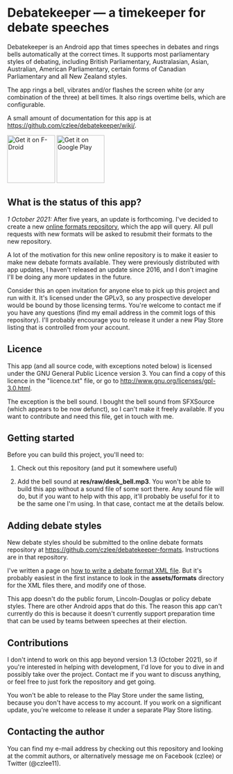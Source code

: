 Debatekeeper &mdash; a timekeeper for debate speeches
=====================================================

Debatekeeper is an Android app that times speeches in debates and rings bells
automatically at the correct times.  It supports most parliamentary styles
of debating, including British Parliamentary, Australasian, Asian, Australian,
American Parliamentary, certain forms of Canadian Parliamentary and
all New Zealand styles.

The app rings a bell, vibrates and/or flashes the screen white (or any
combination of the three) at bell times.  It also rings overtime bells,
which are configurable.

A small amount of documentation for this app is at
https://github.com/czlee/debatekeeper/wiki/.

<a href="https://f-droid.org/packages/net.czlee.debatekeeper" target="_blank">
<img src="https://f-droid.org/badge/get-it-on.png" alt="Get it on F-Droid" height="110"/></a>
<a href="https://play.google.com/store/apps/details?id=net.czlee.debatekeeper&pcampaignid=pcampaignidMKT-Other-global-all-co-prtnr-py-PartBadge-Mar2515-1" target="_blank">
<img alt='Get it on Google Play' height="110" src='https://play.google.com/intl/en_us/badges/static/images/badges/en_badge_web_generic.png'/></a>

What is the status of this app?
-------------------------------
_1 October 2021:_
After five years, an update is forthcoming. I've decided to create a new
[online formats repository](https://github.com/czlee/debatekeeper-formats),
which the app will query. All pull requests with new formats will be asked to
resubmit their formats to the new repository.

A lot of the motivation for this new online repository is to make it easier to
make new debate formats available. They were previously distributed with app
updates, I haven't released an update since 2016, and I don't imagine I'll be
doing any more updates in the future.

Consider this an open invitation for anyone else to pick up this project and run
with it. It's licensed under the GPLv3, so any prospective developer would be
bound by those licensing terms. You're welcome to contact me if you have any
questions (find my email address in the commit logs of this repository). I'll
probably encourage you to release it under a new Play Store listing that is
controlled from your account.

Licence
-------
This app (and all source code, with exceptions noted below) is licensed under
the GNU General Public Licence version 3.  You can find a copy of this licence
in the "licence.txt" file, or go to http://www.gnu.org/licenses/gpl-3.0.html.

The exception is the bell sound.  I bought the bell sound from SFXSource (which
appears to be now defunct), so I can't make it freely available.  If you want
to contribute and need this file, get in touch with me.

Getting started
---------------
Before you can build this project, you'll need to:

1. Check out this repository (and put it somewhere useful)

2. Add the bell sound at **res/raw/desk_bell.mp3**.  You won't be able to build
this app without a sound file of some sort there.  Any sound file will do, but
if you want to help with this app, it'll probably be useful for it to be the same
one I'm using.  In that case, contact me at the details below.

Adding debate styles
--------------------
New debate styles should be submitted to the online debate formats repository at
https://github.com/czlee/debatekeeper-formats. Instructions are in that
repository.

I've written a page on
[how to write a debate format XML file](https://github.com/czlee/debatekeeper/wiki/Writing-your-own-custom-debate-format-file).
But it's probably easiest in the first instance to look in the **assets/formats**
directory for the XML files there, and modify one of those.

This app doesn't do the public forum, Lincoln-Douglas or policy debate styles.
There are other Android apps that do this.  The reason this app can't currently
do this is because it doesn't currently support preparation time that can be
used by teams between speeches at their election.

Contributions
-------------
I don't intend to work on this app beyond version 1.3 (October 2021), so if
you're interested in helping with development, I'd love for you to dive in and
possibly take over the project. Contact me if you want to discuss anything, or
feel free to just fork the repository and get going.

You won't be able to release to the Play Store under the same listing, because
you don't have access to my account. If you work on a significant update, you're
welcome to release it under a separate Play Store listing.

Contacting the author
---------------------
You can find my e-mail address by checking out this repository and looking at
the commit authors, or alternatively message me on Facebook (czlee) or Twitter
(@czlee11).
